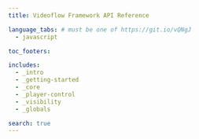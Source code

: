 ```yaml
---
title: Videoflow Framework API Reference

language_tabs: # must be one of https://git.io/vQNgJ
  - javascript

toc_footers:

includes:
  - _intro
  - _getting-started
  - _core
  - _player-control
  - _visibility
  - _globals

search: true
---
```

